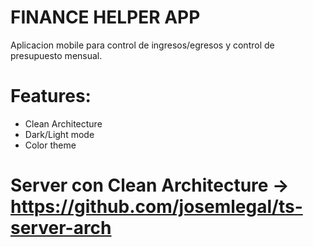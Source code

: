 # FINANCE HELPER APP

Aplicacion mobile para control de ingresos/egresos y control de presupuesto mensual.

# Features:
- Clean Architecture
- Dark/Light mode
- Color theme

# Server con Clean Architecture -> https://github.com/josemlegal/ts-server-arch



